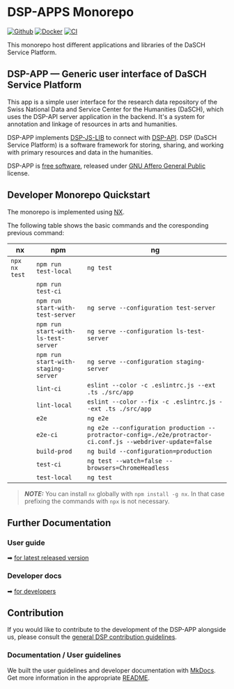 # DSP-APPS Monorepo

[![Github](https://img.shields.io/github/v/tag/dasch-swiss/dsp-app?include_prereleases&label=Github%20tag)](https://github.com/dasch-swiss/dsp-app)
[![Docker](https://img.shields.io/docker/v/daschswiss/dsp-app?label=Docker%20image)](https://hub.docker.com/r/daschswiss/dsp-app)
[![CI](https://github.com/dasch-swiss/dsp-app/workflows/CI/badge.svg)](https://github.com/dasch-swiss/dsp-app/actions?query=workflow%3ACI)

This monorepo host different applications and libraries of the DaSCH Service Platform.

## DSP-APP &mdash; Generic user interface of DaSCH Service Platform

This app is a simple user interface for the research data repository of the
Swiss National Data and Service Center for the Humanities (DaSCH), which uses
the DSP-API server application in the backend. It's a system for annotation and
linkage of resources in arts and humanities.

DSP-APP implements [DSP-JS-LIB](https://www.npmjs.com/package/@dasch-swiss/dsp-js-lib)
to connect with [DSP-API](https://docs.dasch.swiss/latest/DSP-API/03-endpoints/api-v2/introduction/).
DSP (DaSCH Service Platform) is a software framework for storing, sharing, and
working with primary resources and data in the humanities.

DSP-APP is [free software](http://www.gnu.org/philosophy/free-sw.en.html), released
under [GNU Affero General Public](http://www.gnu.org/licenses/agpl-3.0.en.html) license.

## Developer Monorepo Quickstart

The monorepo is implemented using [NX](https://nx.dev).

The following table shows the basic commands and the coresponding previous command:

| nx            | npm                                   | ng                                                            |
| -             | -                                     | -                                                             |
| `npx nx test` | `npm run test-local`                  | `ng test`                                                     |
|               | `npm run test-ci`                     |                                                               |
|               | `npm run start-with-test-server`      | `ng serve --configuration test-server`                        |
|               | `npm run start-with-ls-test-server`   | `ng serve --configuration ls-test-server`                     |
|               | `npm run start-with-staging-server`   | `ng serve --configuration staging-server`                     |
|               | `lint-ci`                             | `eslint --color -c .eslintrc.js --ext .ts ./src/app`          |
|               | `lint-local`                          | `eslint --color --fix -c .eslintrc.js --ext .ts ./src/app`    |
|               | `e2e`                                 | `ng e2e`                                                      |
|               | `e2e-ci`                              | `ng e2e --configuration production --protractor-config=./e2e/protractor-ci.conf.js --webdriver-update=false`    |
|               | `build-prod`                          | `ng build --configuration=production`                         |
|               | `test-ci`                             | `ng test --watch=false --browsers=ChromeHeadless`             |
|               | `test-local`                          | `ng test`                                                     |

> **_NOTE:_** You can install `nx` globally with `npm install -g nx`. In that case prefixing the commands with `npx` is not necessary.

## Further Documentation

### User guide

➡ [for latest released version](https://docs.dasch.swiss/latest/DSP-APP/user-guide/)

### Developer docs

➡ [for developers](https://docs.dasch.swiss/latest/DSP-APP/contribution)

## Contribution

If you would like to contribute to the development of the DSP-APP alongside us,
please consult the  [general DSP contribution guidelines](https://docs.dasch.swiss/latest/developers/dsp/contribution/).

### Documentation / User guidelines

We built the user guidelines and developer documentation with [MkDocs](https://www.mkdocs.org/).
Get more information in the appropriate [README](https://github.com/dasch-swiss/dsp-app/blob/main/docs/README.md).
